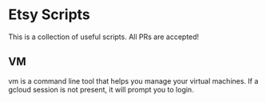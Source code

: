 # Etsy Scripts

This is a collection of useful scripts. All PRs are accepted!

## VM

vm is a command line tool that helps you manage your virtual machines. If a gcloud session is not present, it will prompt you to login.
